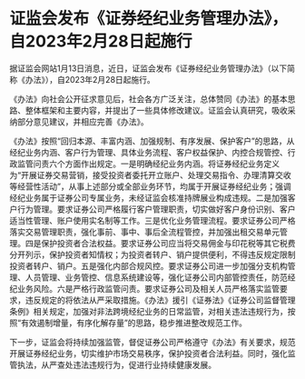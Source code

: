 # 证监会发布《证券经纪业务管理办法》，自2023年2月28日起施行

据证监会网站1月13日消息，近日，证监会发布《证券经纪业务管理办法》（以下简称《办法》），自2023年2月28日起施行。

《办法》向社会公开征求意见后，社会各方广泛关注，总体赞同《办法》的基本思路、整体框架和主要内容，并提出了一些具体修改建议。证监会认真研究，吸收采纳部分意见建议，并相应完善《办法》。

《办法》按照“回归本源、丰富内涵、加强规制、有序发展、保护客户”的思路，从经纪业务内涵、客户行为管理、具体业务流程、客户权益保护、内控合规管控、行政监管问责六个方面作出规定。一是明确经纪业务内涵。将证券经纪业务定义为“开展证券交易营销，接受投资者委托开立账户、处理交易指令、办理清算交收等经营性活动”，从事上述部分或全部业务环节，均属于开展证券经纪业务；强调经纪业务属于证券公司专属业务，未经证监会核准持牌展业构成违规。二是加强客户行为管理。要求证券公司严格履行客户管理职责，切实做好客户身份识别、客户适当性管理、账户使用实名制等工作。三是优化业务管理流程。要求证券公司严格落实交易管理职责，强化事前、事中、事后全流程管控，并加强出租交易单元管理。四是保护投资者合法权益。要求证券公司应当将交易佣金与印花税等其它税费分开列示，保护投资者知情权；为投资者转户、销户提供便利，不得违反规定限制投资者转户、销户。五是强化内部合规风控。要求证券公司进一步加强分支机构管理、人员管理、业务管控、信息系统建设等，强化证券公司内部管控责任，防范经纪业务风险。六是严格行政监管问责。要求证券公司及相关人员严格落实监管要求，违反规定的将依法从严采取措施。《办法》援引《证券法》《证券公司监督管理条例》相关规定，加强对非法跨境经纪业务的日常监管，对相关违法违规行为，按照“有效遏制增量，有序化解存量”的思路，稳步推进整改规范工作。

下一步，证监会将持续加强监管，督促证券公司严格遵守《办法》有关要求，规范开展证券经纪业务，切实维护市场交易秩序，保护投资者合法利益。同时，强化监管执法，从严查处违法违规行为，促进行业持续健康发展。

